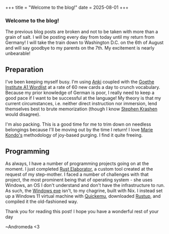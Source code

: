 +++
title = "Welcome to the blog!"
date = 2025-08-01
+++

### Welcome to the blog!

The previous blog posts are broken and not to be taken with more than a grain of salt. I will be posting every day from today until my return from Germany! I will take the train down to Washington D.C. on the 6th of August and will say goodbye to my parents on the 7th. My excitement is nearly unbearable!

## Preparation

I've been keeping myself busy. I'm using [Anki](https://github.com/ankitects/anki) coupled with the [Goethe Institute A1 Wordlist](https://github.com/patsytau/anki_german_a1_vocab) at a rate of 60 new cards a day to crunch vocabulary. Because my prior knowledge of German is poor, I really need to keep a good pace if I want to be successful at the language! My theory is that my current circumstances, i.e. neither direct instruction nor immersion, lend themselves best to brute memorization (though I know [Stephen Krashen](https://www.sdkrashen.com/content/books/principles_and_practice.pdf) would disagree).

I'm also packing. This is a good time for me to trim down on needless belongings because I'll be moving out by the time I return! I love [Marie Kondo's](https://konmari.com/) methodology of joy-based purging. I find it quite freeing.

## Programming

As always, I have a number of programming projects going on at the moment. I just completed [Rust Elaborator](https://git.mtgmonkey.net/Andromeda/rust-elaborator/), a custom tool created at the request of my step-mother. I faced a number of challenges with that project, the most prominent being that of operating system - she uses Windows, an OS I don't understand and don't have the infrastructure to run. As such, the [Windows exe](https://git.mtgmonkey.net/Andromeda/rust-elaborator/rust_elaborator.exe) isn't, to my chagrine, built with Nix. I instead set up a Windows 11 virtual machine with [Quickemu](https://github.com/quickemu-project/quickemu), downloaded [Rustup](https://www.rust-lang.org/tools/install), and compiled it the old-fashioned way.

Thank you for reading this post! I hope you have a wonderful rest of your day

~Andromeda <3
